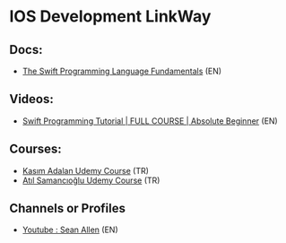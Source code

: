 # IOS Development LinkWay

## Docs:

- [The Swift Programming Language Fundamentals](https://docs.swift.org/swift-book/documentation/the-swift-programming-language/initialization/) (EN)

## Videos: 

- [Swift Programming Tutorial | FULL COURSE | Absolute Beginner](https://www.youtube.com/watch?v=CwA1VWP0Ldw&t=994s&ab_channel=SeanAllen) (EN)


## Courses:

- [Kasım Adalan Udemy Course](https://www.udemy.com/course/ios-mobil-uygulama-gelistirme-egitimi-swift/) (TR)
- [Atıl Samancıoğlu Udemy Course](https://www.udemy.com/course/ios-gelistirme-kursu/) (TR)

## Channels or Profiles

- [Youtube : Sean Allen](https://www.youtube.com/@seanallen) (EN)
